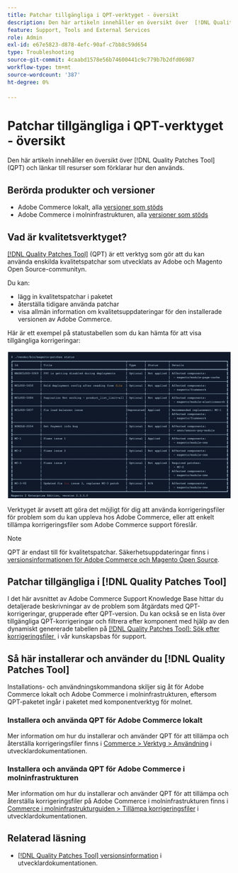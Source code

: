 ```yaml
---
title: Patchar tillgängliga i QPT-verktyget - översikt
description: Den här artikeln innehåller en översikt över  [!DNL Quality Patches Tool] (QPT) och länkar till resurser som förklarar hur den används.
feature: Support, Tools and External Services
role: Admin
exl-id: e67e5823-d878-4efc-90af-c7bb8c59d654
type: Troubleshooting
source-git-commit: 4caabd1578e56b74600441c9c779b7b2dfd06987
workflow-type: tm+mt
source-wordcount: '387'
ht-degree: 0%

---
```


# Patchar tillgängliga i QPT-verktyget - översikt

Den här artikeln innehåller en översikt över [!DNL Quality Patches Tool] (QPT) och länkar till resurser som förklarar hur den används.

## Berörda produkter och versioner

* Adobe Commerce lokalt, alla [versioner som stöds](https://www.adobe.com/content/dam/cc/en/legal/terms/enterprise/pdfs/Adobe-Commerce-Software-Lifecycle-Policy.pdf)
* Adobe Commerce i molninfrastrukturen, alla [versioner som stöds](https://www.adobe.com/content/dam/cc/en/legal/terms/enterprise/pdfs/Adobe-Commerce-Software-Lifecycle-Policy.pdf)

## Vad är kvalitetsverktyget?

[[!DNL Quality Patches Tool]](https://github.com/magento/quality-patches) (QPT) är ett verktyg som gör att du kan använda enskilda kvalitetspatchar som utvecklats av Adobe och Magento Open Source-communityn.

Du kan:

* lägg in kvalitetspatchar i paketet
* återställa tidigare använda patchar
* visa allmän information om kvalitetsuppdateringar för den installerade versionen av Adobe Commerce.

Här är ett exempel på statustabellen som du kan hämta för att visa tillgängliga korrigeringar:

![Statustabell för kvalitetspatchar som visar tillgängliga korrigeringar och deras installationsstatus](/help/assets/tools/status_table.png)

Verktyget är avsett att göra det möjligt för dig att använda korrigeringsfiler för problem som du kan uppleva hos Adobe Commerce, eller att enkelt tillämpa korrigeringsfiler som Adobe Commerce support föreslår.

>[!NOTE]
>
>QPT är endast till för kvalitetspatchar. Säkerhetsuppdateringar finns i [versionsinformationen för Adobe Commerce och Magento Open Source](https://experienceleague.adobe.com/docs/commerce-operations/release/notes/overview.html?lang=sv-SE).

## Patchar tillgängliga i [!DNL Quality Patches Tool]

I det här avsnittet av Adobe Commerce Support Knowledge Base hittar du detaljerade beskrivningar av de problem som åtgärdats med QPT-korrigeringar, grupperade efter QPT-version.
Du kan också se en lista över tillgängliga QPT-korrigeringar och filtrera efter komponent med hjälp av den dynamiskt genererade tabellen på [[!DNL Quality Patches Tool]: Sök efter korrigeringsfiler &#x200B;](https://experienceleague.adobe.com/tools/commerce-quality-patches/index.html?lang=sv-SE) i vår kunskapsbas för support.

## Så här installerar och använder du [!DNL Quality Patches Tool]

Installations- och användningskommandona skiljer sig åt för Adobe Commerce lokalt och Adobe Commerce i molninfrastrukturen, eftersom QPT-paketet ingår i paketet med komponentverktyg för molnet.

### Installera och använda QPT för Adobe Commerce lokalt

Mer information om hur du installerar och använder QPT för att tillämpa och återställa korrigeringsfiler finns i [Commerce > Verktyg > Användning](../usage.md) i utvecklardokumentationen.

### Installera och använda QPT för Adobe Commerce i molninfrastrukturen

Mer information om hur du installerar och använder QPT för att tillämpa och återställa korrigeringsfiler på Adobe Commerce i molninfrastrukturen finns i [Commerce i molninfrastrukturguiden > Tillämpa korrigeringsfiler](https://experienceleague.adobe.com/docs/commerce-cloud-service/user-guide/develop/upgrade/apply-patches.html?lang=sv-SE) i utvecklardokumentationen.

## Relaterad läsning

* [[!DNL Quality Patches Tool] versionsinformation](https://experienceleague.adobe.com/docs/commerce-operations/tools/quality-patches-tool/release-notes.html?lang=sv-SE) i utvecklardokumentationen.
